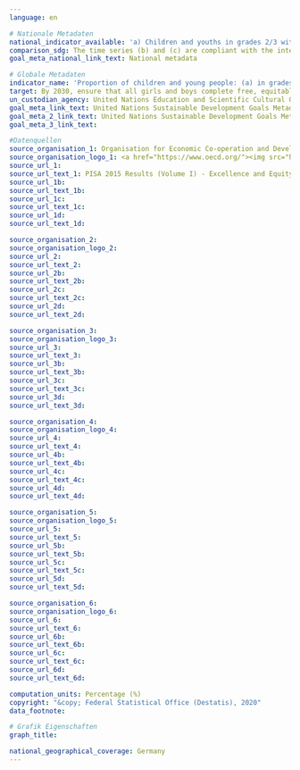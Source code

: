 ```yaml
---
language: en

# Nationale Metadaten
national_indicator_available: 'a) Children and youths in grades 2/3 with a minimum proficiency level in: reading (i) mathematics (ii) <br> b) Children and youths at the end of lower primary education with a minimum proficiency level in: reading (i) mathematics (ii) <br> c) Children and youths at the end of lower secondary education with a minimum proficiency level in: reading (i) mathematics (ii)'
comparison_sdg: The time series (b) and (c) are compliant with the international metadata description
goal_meta_national_link_text: National metadata

# Globale Metadaten
indicator_name: 'Proportion of children and young people: (a) in grades 2/3; (b) at the end of primary; and (c) at the end of lower secondary achieving at least a minimum proficiency level in (i) reading and (ii) mathematics, by sex'
target: By 2030, ensure that all girls and boys complete free, equitable and quality primary and secondary education leading to relevant and effective learning outcomes
un_custodian_agency: United Nations Education and Scientific Cultural Organisation - Institute of Statistics (UNESCO-UIS)
goal_meta_link_text: United Nations Sustainable Development Goals Metadata (4.1.1 (a))
goal_meta_2_link_text: United Nations Sustainable Development Goals Metadata (4.1.1 (b and c))
goal_meta_3_link_text: 

#Datenquellen
source_organisation_1: Organisation for Economic Co-operation and Development (OECD)
source_organisation_logo_1: <a href="https://www.oecd.org/"><img src="https://g205sdgs.github.io/sdg-indicators/public/LogosEn/oecd.png" alt="Logo oecd" /></a>
source_url_1: 
source_url_text_1: PISA 2015 Results (Volume I) - Excellence and Equity in Education
source_url_1b: 
source_url_text_1b: 
source_url_1c: 
source_url_text_1c: 
source_url_1d: 
source_url_text_1d: 

source_organisation_2: 
source_organisation_logo_2: 
source_url_2: 
source_url_text_2: 
source_url_2b: 
source_url_text_2b: 
source_url_2c: 
source_url_text_2c: 
source_url_2d: 
source_url_text_2d: 

source_organisation_3: 
source_organisation_logo_3: 
source_url_3: 
source_url_text_3: 
source_url_3b: 
source_url_text_3b: 
source_url_3c: 
source_url_text_3c: 
source_url_3d: 
source_url_text_3d: 

source_organisation_4: 
source_organisation_logo_4: 
source_url_4: 
source_url_text_4: 
source_url_4b: 
source_url_text_4b: 
source_url_4c: 
source_url_text_4c: 
source_url_4d: 
source_url_text_4d: 

source_organisation_5: 
source_organisation_logo_5: 
source_url_5: 
source_url_text_5: 
source_url_5b: 
source_url_text_5b: 
source_url_5c: 
source_url_text_5c: 
source_url_5d: 
source_url_text_5d: 

source_organisation_6: 
source_organisation_logo_6: 
source_url_6: 
source_url_text_6: 
source_url_6b: 
source_url_text_6b: 
source_url_6c: 
source_url_text_6c: 
source_url_6d: 
source_url_text_6d: 

computation_units: Percentage (%)
copyright: "&copy; Federal Statistical Office (Destatis), 2020"
data_footnote: 

# Grafik Eigenschaften
graph_title: 

national_geographical_coverage: Germany
---
```


